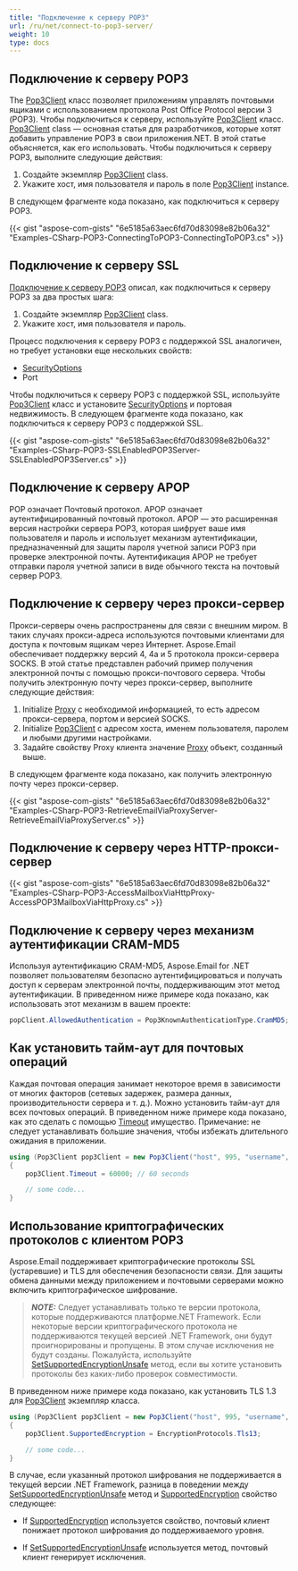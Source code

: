 ```yaml
---
title: "Подключение к серверу POP3"
url: /ru/net/connect-to-pop3-server/
weight: 10
type: docs
---
```


## Подключение к серверу POP3

The [Pop3Client](https://reference.aspose.com/email/net/aspose.email.clients.pop3/pop3client/) класс позволяет приложениям управлять почтовыми ящиками с использованием протокола Post Office Protocol версии 3 (POP3). Чтобы подключиться к серверу, используйте [Pop3Client](https://reference.aspose.com/email/net/aspose.email.clients.pop3/pop3client/) класс. [Pop3Client](https://reference.aspose.com/email/net/aspose.email.clients.pop3/pop3client/) class — основная статья для разработчиков, которые хотят добавить управление POP3 в свои приложения.NET. В этой статье объясняется, как его использовать. Чтобы подключиться к серверу POP3, выполните следующие действия:

1. Создайте экземпляр [Pop3Client](https://reference.aspose.com/email/net/aspose.email.clients.pop3/pop3client/) class.
2. Укажите хост, имя пользователя и пароль в поле [Pop3Client](https://reference.aspose.com/email/net/aspose.email.clients.pop3/pop3client/) instance.

В следующем фрагменте кода показано, как подключиться к серверу POP3.

{{< gist "aspose-com-gists" "6e5185a63aec6fd70d83098e82b06a32" "Examples-CSharp-POP3-ConnectingToPOP3-ConnectingToPOP3.cs" >}}

## **Подключение к серверу SSL**

[Подключение к серверу POP3](#connecting-to-a-pop3-server) описал, как подключиться к серверу POP3 за два простых шага:

1. Создайте экземпляр [Pop3Client](https://reference.aspose.com/email/net/aspose.email.clients.pop3/pop3client/) class.
1. Укажите хост, имя пользователя и пароль.

Процесс подключения к серверу POP3 с поддержкой SSL аналогичен, но требует установки еще нескольких свойств:

- [SecurityOptions](https://reference.aspose.com/email/net/aspose.email.clients/securityoptions/)
- Port

Чтобы подключиться к серверу POP3 с поддержкой SSL, используйте [Pop3Client](https://reference.aspose.com/email/net/aspose.email.clients.pop3/pop3client/) класс и установите [SecurityOptions](https://reference.aspose.com/email/net/aspose.email.clients/securityoptions/) и портовая недвижимость. В следующем фрагменте кода показано, как подключиться к серверу POP3 с поддержкой SSL.

{{< gist "aspose-com-gists" "6e5185a63aec6fd70d83098e82b06a32" "Examples-CSharp-POP3-SSLEnabledPOP3Server-SSLEnabledPOP3Server.cs" >}}

## **Подключение к серверу APOP**

POP означает Почтовый протокол. APOP означает аутентифицированный почтовый протокол. APOP — это расширенная версия настройки сервера POP3, которая шифрует ваше имя пользователя и пароль и использует механизм аутентификации, предназначенный для защиты пароля учетной записи POP3 при проверке электронной почты. Аутентификация APOP не требует отправки пароля учетной записи в виде обычного текста на почтовый сервер POP3.

## **Подключение к серверу через прокси-сервер**

Прокси-серверы очень распространены для связи с внешним миром. В таких случаях прокси-адреса используются почтовыми клиентами для доступа к почтовым ящикам через Интернет. Aspose.Email обеспечивает поддержку версий 4, 4a и 5 протокола прокси-сервера SOCKS. В этой статье представлен рабочий пример получения электронной почты с помощью прокси-почтового сервера. Чтобы получить электронную почту через прокси-сервер, выполните следующие действия:

1. Initialize [Proxy](https://reference.aspose.com/email/net/aspose.email.clients/proxy/) с необходимой информацией, то есть адресом прокси-сервера, портом и версией SOCKS.
1. Initialize [Pop3Client](https://reference.aspose.com/email/net/aspose.email.clients.pop3/pop3client/) с адресом хоста, именем пользователя, паролем и любыми другими настройками.
1. Задайте свойству Proxy клиента значение [Proxy](https://reference.aspose.com/email/net/aspose.email.clients/proxy/) объект, созданный выше.

В следующем фрагменте кода показано, как получить электронную почту через прокси-сервер.

{{< gist "aspose-com-gists" "6e5185a63aec6fd70d83098e82b06a32" "Examples-CSharp-POP3-RetrieveEmailViaProxyServer-RetrieveEmailViaProxyServer.cs" >}}

## **Подключение к серверу через HTTP-прокси-сервер**

{{< gist "aspose-com-gists" "6e5185a63aec6fd70d83098e82b06a32" "Examples-CSharp-POP3-AccessMailboxViaHttpProxy-AccessPOP3MailboxViaHttpProxy.cs" >}}

## **Подключение к серверу через механизм аутентификации CRAM-MD5**

Используя аутентификацию CRAM-MD5, Aspose.Email for .NET позволяет пользователям безопасно аутентифицироваться и получать доступ к серверам электронной почты, поддерживающим этот метод аутентификации. В приведенном ниже примере кода показано, как использовать этот механизм в вашем проекте:

```cs
popClient.AllowedAuthentication = Pop3KnownAuthenticationType.CramMD5;
```

## **Как установить тайм-аут для почтовых операций**

Каждая почтовая операция занимает некоторое время в зависимости от многих факторов (сетевых задержек, размера данных, производительности сервера и т. д.). Можно установить тайм-аут для всех почтовых операций. В приведенном ниже примере кода показано, как это сделать с помощью [Timeout](https://reference.aspose.com/email/net/aspose.email.clients/emailclient/timeout/) имущество. Примечание: не следует устанавливать большие значения, чтобы избежать длительного ожидания в приложении.

```csharp
using (Pop3Client pop3Client = new Pop3Client("host", 995, "username", "password", SecurityOptions.Auto))
{
    pop3Client.Timeout = 60000; // 60 seconds

    // some code...
}
```

## **Использование криптографических протоколов с клиентом POP3**

Aspose.Email поддерживает криптографические протоколы SSL (устаревшие) и TLS для обеспечения безопасности связи. Для защиты обмена данными между приложением и почтовыми серверами можно включить криптографическое шифрование.

> **_NOTE:_**  Следует устанавливать только те версии протокола, которые поддерживаются платформе.NET Framework. Если некоторые версии криптографического протокола не поддерживаются текущей версией .NET Framework, они будут проигнорированы и пропущены. В этом случае исключения не будут созданы. Пожалуйста, используйте [SetSupportedEncryptionUnsafe](https://reference.aspose.com/email/net/aspose.email.clients/emailclient/setsupportedencryptionunsafe/#setsupportedencryptionunsafe) метод, если вы хотите установить протоколы без каких-либо проверок совместимости.

В приведенном ниже примере кода показано, как установить TLS 1.3 для [Pop3Client](https://reference.aspose.com/email/net/aspose.email.clients.pop3/pop3client/) экземпляр класса.

```csharp
using (Pop3Client pop3Client = new Pop3Client("host", 995, "username", "password", SecurityOptions.Auto))
{
    pop3Client.SupportedEncryption = EncryptionProtocols.Tls13;

    // some code...
}
```

В случае, если указанный протокол шифрования не поддерживается в текущей версии .NET Framework, разница в поведении между [SetSupportedEncryptionUnsafe](https://reference.aspose.com/email/net/aspose.email.clients/emailclient/setsupportedencryptionunsafe/#setsupportedencryptionunsafe) метод и [SupportedEncryption](https://reference.aspose.com/email/net/aspose.email.clients/emailclient/supportedencryption/) свойство следующее:

- If [SupportedEncryption](https://reference.aspose.com/email/net/aspose.email.clients/emailclient/supportedencryption/) используется свойство, почтовый клиент понижает протокол шифрования до поддерживаемого уровня.
 
- If [SetSupportedEncryptionUnsafe](https://reference.aspose.com/email/net/aspose.email.clients/emailclient/setsupportedencryptionunsafe/#setsupportedencryptionunsafe) используется метод, почтовый клиент генерирует исключения.
